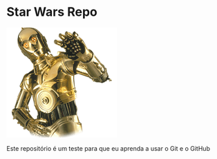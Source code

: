 # Star Wars Repo

![](c3po.png)

Este repositório é um teste para que eu aprenda a usar o Git e o GitHub

